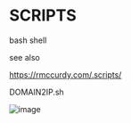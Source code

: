 # SCRIPTS

bash shell  

see also 

 


https://rmccurdy.com/.scripts/

DOMAIN2IP.sh


![image](https://user-images.githubusercontent.com/4307863/109402366-5ada3c00-7923-11eb-93e9-25496c2a86d2.png)
